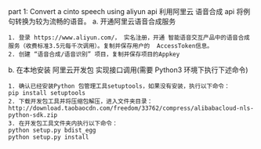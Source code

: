 part 1: Convert a cinto speech using aliyun api
利用阿里云 语音合成 api 将例句转换为较为流畅的语音。
a. 开通阿里云语音合成服务
```
1. 登录 https://www.aliyun.com/， 实名注册，开通 智能语音交互产品中的语音合成服务（收费标准3.5元每千次调用）。复制并保存用户的  AccessToken信息。
2. 创建 “语音合成/语音识别” 项目，复制并保存项目的Appkey
```
b. 在本地安装 阿里云开发包 实现接口调用(需要 Python3 环境下执行下述命令)
```
1. 确认已经安装Python 包管理工具setuptools，如果没有安装，执行以下命令：
pip install setuptools
2. 下载开发包工具并将压缩包解压，进入文件夹目录：
http://download.taobaocdn.com/freedom/33762/compress/alibabacloud-nls-python-sdk.zip
3. 在开发包工具文件夹内执行以下命令：
python setup.py bdist_egg
python setup.py install
```

